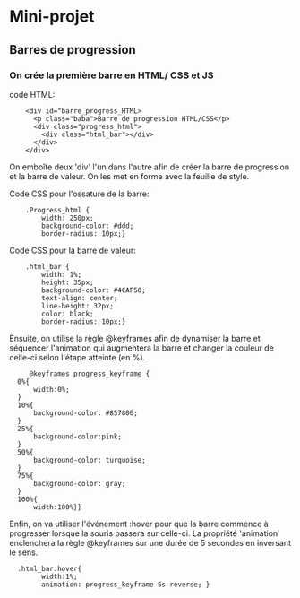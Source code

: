 # Mini-projet

## Barres de progression
  
### On crée la première barre en HTML/ CSS et JS
code HTML:

        <div id="barre_progress_HTML>
          <p class="baba">Barre de progression HTML/CSS</p>
          <div class="progress_html">
            <div class="html_bar"></div>
          </div>
        </div>
        
On emboîte deux 'div' l'un dans l'autre afin de créer la barre de progression et la barre de valeur.
On les met en forme avec la feuille de style.

Code CSS pour l'ossature de la barre:
        
        .Progress_html { 
            width: 250px; 
            background-color: #ddd; 
            border-radius: 10px;}
            
Code CSS pour la barre de valeur:

        .html_bar { 
            width: 1%; 
            height: 35px; 
            background-color: #4CAF50; 
            text-align: center; 
            line-height: 32px; 
            color: black; 
            border-radius: 10px;}
  
Ensuite, on utilise la règle @keyframes afin de dynamiser la barre et séquencer l'animation qui augmentera la barre et changer la couleur de celle-ci selon l'étape atteinte (en %).

         @keyframes progress_keyframe { 
      0%{
          width:0%;
      }
      10%{
          background-color: #857800;
      }
      25%{
          background-color:pink;
      }
      50%{
          background-color: turquoise;
      }
      75%{
          background-color: gray;
      }
      100%{
          width:100%}}
          
Enfin, on va utiliser l'événement :hover pour que la barre commence à progresser lorsque la souris passera sur celle-ci.
La propriété 'animation' enclenchera la règle @keyframes sur une durée de 5 secondes en inversant le sens.

      .html_bar:hover{ 
            width:1%;
            animation: progress_keyframe 5s reverse; }
